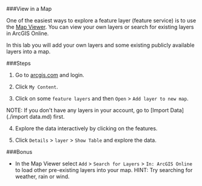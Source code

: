 ###View in a Map

One of the easiest ways to explore a feature layer (feature service) is to use the [Map Viewer](http://doc.arcgis.com/en/arcgis-online/use-maps/view-maps.htm). You can view your own layers or search for existing layers in ArcGIS Online.

In this lab you will add your own layers and some existing publicly available layers into a map.

###Steps

1. Go to [arcgis.com](http://www.arcgis.com) and login.  

2. Click `My Content`.

3. Click on some `feature layers` and then `Open` > `Add layer to new map`.

 NOTE: If you don't have any layers in your account, go to [Import Data](./import data.md) first.

4. Explore the data interactively by clicking on the features.

5. Click `Details` > `layer` > `Show Table` and explore the data.

###Bonus
* In the Map Viewer select `Add` > `Search for Layers` > `In: ArcGIS Online` to load other pre-existing layers into your map. HINT: Try searching for weather, rain or wind.